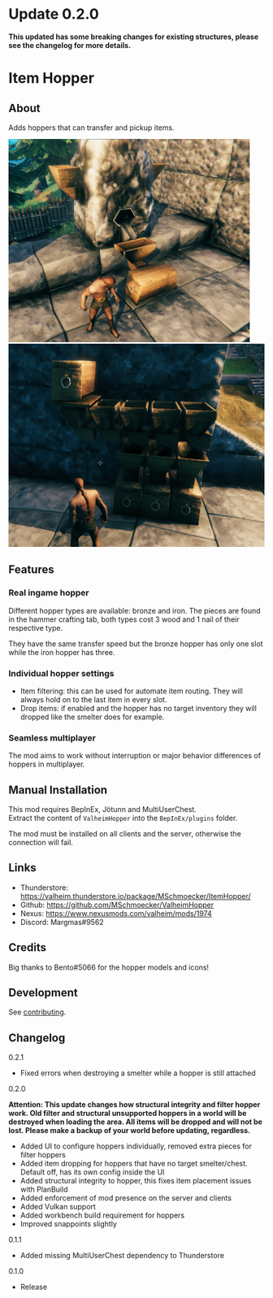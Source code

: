 # Update 0.2.0
**This updated has some breaking changes for existing structures, please see the changelog for more details.**


# Item Hopper
## About
Adds hoppers that can transfer and pickup items.

<img src="https://raw.githubusercontent.com/MSchmoecker/ValheimHopper/master/Docs/ShowcaseSmelter.png" height="400" alt="Smelter"/> <img src="https://raw.githubusercontent.com/MSchmoecker/ValheimHopper/master/Docs/ShowcaseMiniSorter.png" height="400" alt="MiniSorter"/>


## Features
### Real ingame hopper
Different hopper types are available: bronze and iron.
The pieces are found in the hammer crafting tab, both types cost 3 wood and 1 nail of their respective type.

They have the same transfer speed but the bronze hopper has only one slot while the iron hopper has three.

### Individual hopper settings
- Item filtering: this can be used for automate item routing.
  They will always hold on to the last item in every slot.
- Drop items: if enabled and the hopper has no target inventory they will dropped like the smelter does for example.

### Seamless multiplayer
The mod aims to work without interruption or major behavior differences of hoppers in multiplayer.

## Manual Installation
This mod requires BepInEx, Jötunn and MultiUserChest.\
Extract the content of `ValheimHopper` into the `BepInEx/plugins` folder.

The mod must be installed on all clients and the server, otherwise the connection will fail.


## Links
- Thunderstore: https://valheim.thunderstore.io/package/MSchmoecker/ItemHopper/
- Github: https://github.com/MSchmoecker/ValheimHopper
- Nexus: https://www.nexusmods.com/valheim/mods/1974
- Discord: Margmas#9562


## Credits
Big thanks to Bento#5066 for the hopper models and icons!


## Development
See [contributing](https://github.com/MSchmoecker/ValheimHopper/blob/master/CONTRIBUTING.md).


## Changelog
0.2.1
- Fixed errors when destroying a smelter while a hopper is still attached

0.2.0

**Attention: This update changes how structural integrity and filter hopper work.
Old filter and structural unsupported hoppers in a world will be destroyed when loading the area.
All items will be dropped and will not be lost. Please make a backup of your world before updating, regardless.**

- Added UI to configure hoppers individually, removed extra pieces for filter hoppers
- Added item dropping for hoppers that have no target smelter/chest. Default off, has its own config inside the UI
- Added structural integrity to hopper, this fixes item placement issues with PlanBuild
- Added enforcement of mod presence on the server and clients
- Added Vulkan support
- Added workbench build requirement for hoppers
- Improved snappoints slightly

0.1.1
- Added missing MultiUserChest dependency to Thunderstore

0.1.0
- Release
